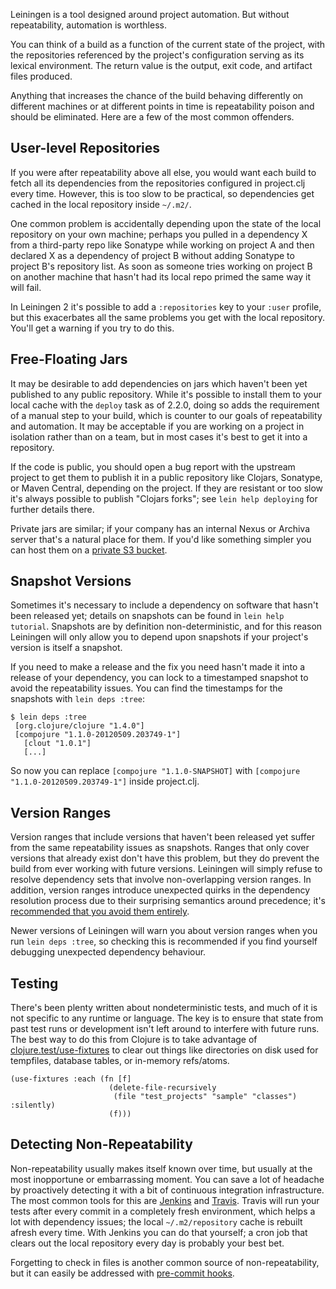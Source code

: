 Leiningen is a tool designed around project automation. But without
repeatability, automation is worthless.

You can think of a build as a function of the current state of the
project, with the repositories referenced by the project's
configuration serving as its lexical environment. The return value is
the output, exit code, and artifact files produced.

Anything that increases the chance of the build behaving differently
on different machines or at different points in time is repeatability
poison and should be eliminated. Here are a few of the most common
offenders.

## User-level Repositories

If you were after repeatability above all else, you would want each
build to fetch all its dependencies from the repositories configured
in project.clj every time. However, this is too slow to be practical,
so dependencies get cached in the local repository inside `~/.m2/`.

One common problem is accidentally depending upon the state of the
local repository on your own machine; perhaps you pulled in a
dependency X from a third-party repo like Sonatype while working on
project A and then declared X as a dependency of project B without
adding Sonatype to project B's repository list. As soon as someone
tries working on project B on another machine that hasn't had its
local repo primed the same way it will fail.

In Leiningen 2 it's possible to add a `:repositories` key to your
`:user` profile, but this exacerbates all the same problems you get
with the local repository. You'll get a warning if you try to do this.

## Free-Floating Jars

It may be desirable to add dependencies on jars which haven't been yet
published to any public repository. While it's possible to install
them to your local cache with the `deploy` task as of 2.2.0, doing so
adds the requirement of a manual step to your build, which is counter
to our goals of repeatability and automation. It may be acceptable if
you are working on a project in isolation rather than on a team, but
in most cases it's best to get it into a repository.

If the code is public, you should open a bug report with the upstream
project to get them to publish it in a public repository like Clojars,
Sonatype, or Maven Central, depending on the project. If they are
resistant or too slow it's always possible to publish "Clojars forks";
see `lein help deploying` for further details there.

Private jars are similar; if your company has an internal Nexus or
Archiva server that's a natural place for them. If you'd like
something simpler you can host them on a
[private S3 bucket](https://github.com/technomancy/s3-wagon-private).

## Snapshot Versions

Sometimes it's necessary to include a dependency on software that
hasn't been released yet; details on snapshots can be found in `lein
help tutorial`. Snapshots are by definition non-deterministic, and
for this reason Leiningen will only allow you to depend upon
snapshots if your project's version is itself a snapshot.

If you need to make a release and the fix you need hasn't made it into
a release of your dependency, you can lock to a timestamped snapshot
to avoid the repeatability issues. You can find the timestamps for the
snapshots with `lein deps :tree`:

    $ lein deps :tree
     [org.clojure/clojure "1.4.0"]
     [compojure "1.1.0-20120509.203749-1"]
       [clout "1.0.1"]
       [...]

So now you can replace `[compojure "1.1.0-SNAPSHOT]` with
`[compojure "1.1.0-20120509.203749-1"]` inside project.clj.

## Version Ranges

Version ranges that include versions that haven't been released yet
suffer from the same repeatability issues as snapshots. Ranges that
only cover versions that already exist don't have this problem, but
they do prevent the build from ever working with future versions.
Leiningen will simply refuse to resolve dependency sets that involve
non-overlapping version ranges. In addition, version ranges introduce
unexpected quirks in the dependency resolution process due to their
surprising semantics around precedence; it's
[recommended that you avoid them entirely](http://nelsonmorris.net/2012/07/31/do-not-use-version-ranges-in-project-clj.html).

Newer versions of Leiningen will warn you about version ranges when
you run `lein deps :tree`, so checking this is recommended if you find
yourself debugging unexpected dependency behaviour.

## Testing

There's been plenty written about nondeterministic tests, and much of
it is not specific to any runtime or language. The key is to ensure
that state from past test runs or development isn't left around to
interfere with future runs. The best way to do this from Clojure is to
take advantage of
[clojure.test/use-fixtures](http://clojuredocs.org/clojure_core/1.3.0/clojure.test/use-fixtures)
to clear out things like directories on disk used for tempfiles,
database tables, or in-memory refs/atoms.

    (use-fixtures :each (fn [f]
                          (delete-file-recursively
                           (file "test_projects" "sample" "classes") :silently)
                          (f)))

## Detecting Non-Repeatability

Non-repeatability usually makes itself known over time, but usually at
the most inopportune or embarrassing moment. You can save a lot of
headache by proactively detecting it with a bit of continuous
integration infrastructure. The most common tools for this are
[Jenkins](https://wiki.jenkins-ci.org/display/JENKINS/leiningen+plugin)
and [Travis](http://travis-ci.org). Travis will run your tests
after every commit in a completely fresh environment, which helps a
lot with dependency issues; the local `~/.m2/repository` cache is
rebuilt afresh every time. With Jenkins you can do that yourself; a
cron job that clears out the local repository every day is probably
your best bet.

Forgetting to check in files is another common source of
non-repeatability, but it can easily be addressed with
[pre-commit hooks](http://book.git-scm.com/5_git_hooks.html).
